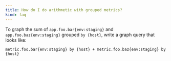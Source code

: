 ```yaml
---
title: How do I do arithmetic with grouped metrics?
kind: faq
---
```


To graph the sum of `app.foo.bar{env:staging}` and `app.foo.baz{env:staging}`
grouped `by {host}`, write a graph query that looks like:

```text
metric.foo.bar{env:staging} by {host} + metric.foo.baz{env:staging} by {host}
```
